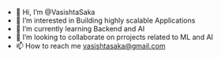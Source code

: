 - 👋 Hi, I’m @VasishtaSaka
- 👀 I’m interested in Building highly scalable Applications
- 🌱 I’m currently learning Backend and AI
- 💞️ I’m looking to collaborate on prrojects related to ML and AI
- 📫 How to reach me vasishtasaka@gmail.com

<!---
VasishtaSaka/VasishtaSaka is a ✨ special ✨ repository because its `README.md` (this file) appears on your GitHub profile.
You can click the Preview link to take a look at your changes.
--->
